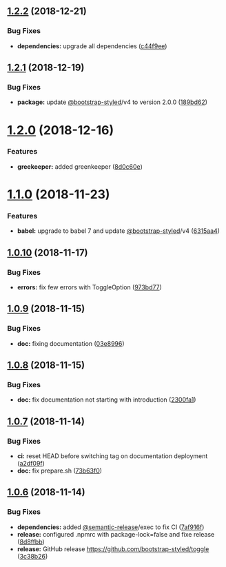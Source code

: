 ## [1.2.2](https://github.com/bootstrap-styled/toggle/compare/v1.2.1...v1.2.2) (2018-12-21)


### Bug Fixes

* **dependencies:** upgrade all dependencies ([c44f9ee](https://github.com/bootstrap-styled/toggle/commit/c44f9ee))

## [1.2.1](https://github.com/bootstrap-styled/toggle/compare/v1.2.0...v1.2.1) (2018-12-19)


### Bug Fixes

* **package:** update [@bootstrap-styled](https://github.com/bootstrap-styled)/v4 to version 2.0.0 ([189bd62](https://github.com/bootstrap-styled/toggle/commit/189bd62))

# [1.2.0](https://github.com/bootstrap-styled/toggle/compare/v1.1.0...v1.2.0) (2018-12-16)


### Features

* **greekeeper:** added greenkeeper ([8d0c60e](https://github.com/bootstrap-styled/toggle/commit/8d0c60e))

# [1.1.0](https://github.com/bootstrap-styled/toggle/compare/v1.0.10...v1.1.0) (2018-11-23)


### Features

* **babel:** upgrade to babel 7 and update [@bootstrap-styled](https://github.com/bootstrap-styled)/v4 ([6315aa4](https://github.com/bootstrap-styled/toggle/commit/6315aa4))

## [1.0.10](https://github.com/bootstrap-styled/toggle/compare/v1.0.9...v1.0.10) (2018-11-17)


### Bug Fixes

* **errors:** fix few errors with ToggleOption ([973bd77](https://github.com/bootstrap-styled/toggle/commit/973bd77))

## [1.0.9](https://github.com/bootstrap-styled/toggle/compare/v1.0.8...v1.0.9) (2018-11-15)


### Bug Fixes

* **doc:** fixing documentation ([03e8996](https://github.com/bootstrap-styled/toggle/commit/03e8996))

## [1.0.8](https://github.com/bootstrap-styled/toggle/compare/v1.0.7...v1.0.8) (2018-11-15)


### Bug Fixes

* **doc:** fix documentation not starting with introduction ([2300fa1](https://github.com/bootstrap-styled/toggle/commit/2300fa1))

## [1.0.7](https://github.com/bootstrap-styled/toggle/compare/v1.0.6...v1.0.7) (2018-11-14)


### Bug Fixes

* **ci:** reset HEAD before switching tag on documentation deployment ([a2df09f](https://github.com/bootstrap-styled/toggle/commit/a2df09f))
* **doc:** fix prepare.sh ([73b63f0](https://github.com/bootstrap-styled/toggle/commit/73b63f0))

## [1.0.6](https://github.com/bootstrap-styled/toggle/compare/v1.0.5...v1.0.6) (2018-11-14)


### Bug Fixes

* **dependencies:** added [@semantic-release](https://github.com/semantic-release)/exec to fix CI ([7af916f](https://github.com/bootstrap-styled/toggle/commit/7af916f))
* **release:** configured .npmrc with package-lock=false and fixe release ([8d8ffbb](https://github.com/bootstrap-styled/toggle/commit/8d8ffbb))
* **release:** GitHub release https://github.com/bootstrap-styled/toggle ([3c38b26](https://github.com/bootstrap-styled/toggle/commit/3c38b26))
